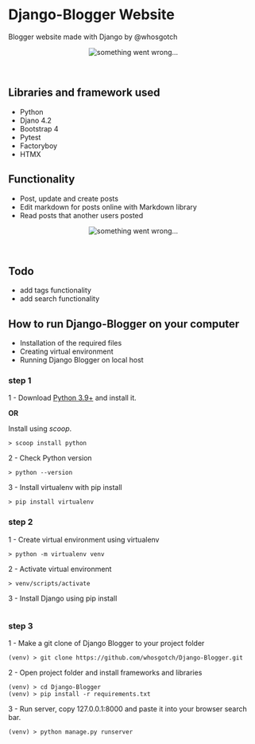 # Django-Blogger Website

Blogger website made with Django by @whosgotch

<p align="center">
   <img src="../main/blogger.png" alt="something went wrong...">
</p></br>

## Libraries and framework used
- Python
- Djano 4.2
- Bootstrap 4
- Pytest
- Factoryboy
- HTMX

## Functionality
- Post, update and create posts
- Edit markdown for posts online with Markdown library
- Read posts that another users posted

<p align="center">
   <img src="../main/single-post.png" alt="something went wrong...">
</p></br>


## Todo
- add tags functionality
- add search functionality

## How to run Django-Blogger on your computer

- Installation of the required files 
- Creating virtual environment
- Running Django Blogger on local host

### step 1
1 - Download [Python 3.9+](https://www.python.org/) and install it.

**OR**

Install using *scoop*.
```
> scoop install python
```

2 - Check Python version
```
> python --version

```

3 - Install virtualenv with pip install
```
> pip install virtualenv
```

### step 2
1 - Create virtual environment using virtualenv
```
> python -m virtualenv venv
```

2 - Activate virtual environment
```
> venv/scripts/activate
```

3 - Install Django using pip install
```

```

### step 3 
1 - Make a git clone of Django Blogger to your project folder
```
(venv) > git clone https://github.com/whosgotch/Django-Blogger.git
```

2 - Open project folder and install frameworks and libraries
```
(venv) > cd Django-Blogger
(venv) > pip install -r requirements.txt
```


3 - Run server, copy 127.0.0.1:8000 and paste it into your browser search bar.
```
(venv) > python manage.py runserver
```
